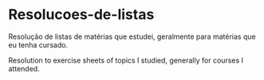 # Resolucoes-de-listas
Resolução de listas de matérias que estudei, geralmente para matérias que eu tenha cursado.

Resolution to exercise sheets of topics I studied, generally for courses I attended.

